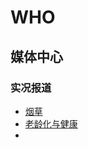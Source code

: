 # WHO

## 媒体中心

### 实况报道

* [烟草](https://www.who.int/zh/news-room/fact-sheets/detail/tobacco)
* [老龄化与健康](https://www.who.int/zh/news-room/fact-sheets/detail/ageing-and-health)
* 
